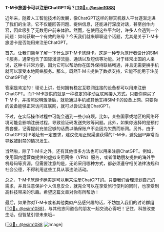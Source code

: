 **T-M卡旅游卡可以注册ChatGPT吗？[[TG💪+ @esim1088](https://t.me/s/esim1088)]**

近年来，随着人工智能技术的发展，像ChatGPT这样的聊天机器人平台逐渐走进了我们的生活。它不仅能回答问题、提供信息，还能进行深度对话，甚至创作内容，因此吸引了无数用户前来体验。然而，在使用这些平台时，许多人会遇到一个问题：如何获取一个有效的账号？今天我们就来聊聊这个话题，尤其是关于T-M卡旅游卡是否能用来注册ChatGPT。

首先，让我们简单了解一下什么是T-M卡旅游卡。这是一种专为旅行者设计的SIM卡服务，通常包含了国际漫游流量、通话以及短信等功能。对于经常出国的人来说，这种卡非常方便，因为它可以帮助你在国外保持联络畅通，并且无需更换手机就可以享受本地网络服务。那么，既然T-M卡提供了数据支持，它能不能用于注册ChatGPT呢？

答案是肯定的！理论上讲，任何拥有稳定互联网连接的设备都可以用来注册ChatGPT。而T-M卡提供的就是一种稳定的移动互联网接入方式。只要你购买了T-M卡，并按照说明激活后，就能通过手机或其他支持SIM卡的设备上网。只要你的设备能够正常访问互联网，就可以尝试注册ChatGPT。

不过，在实际操作过程中可能会遇到一些小麻烦。比如，某些国家或地区的网络环境可能会影响注册过程，导致验证码发送失败等问题。此外，如果你选择的是预付费套餐，记得提前充值足够的话费以确保账户不会因为欠费而断网。另外，由于ChatGPT对IP地址有一定要求，建议使用正规渠道获得的T-M卡，避免因IP异常而导致被封禁的情况发生。

当然啦，除了T-M卡之外，还有其他很多方法也可以用来注册ChatGPT。例如，使用国内运营商提供的虚拟专用网络（VPN）服务，或者借助朋友提供的海外手机号码等资源。但需要注意的是，无论采用哪种方式，都必须遵守相关法律法规和社会公德，不得利用这些工具从事违法活动。

总之，T-M卡旅游卡确实是可以用来注册ChatGPT的。只要我们合理规划自己的需求，并且注意保护个人信息安全，就完全可以在享受旅行便利的同时，也享受到高科技带来的乐趣。希望这篇文章对你有所帮助！

最后，如果你对T-M卡或者其他类似产品感兴趣的话，不妨加入我们的讨论群组[[TG💪+ @esim1088](https://t.me/s/esim1088)]，与其他志同道合的朋友一起交流心得吧！记住，科技改变生活，但智慧引领未来哦~

[[TG💪+ @esim1088](https://t.me/s/esim1088) ![Image](https://i.postimg.cc/4NQfJmqS/Snipaste-2025-05-13-00-14-12.png)]